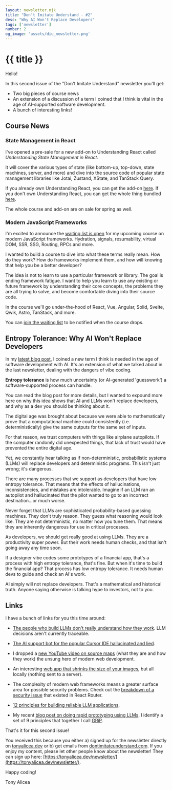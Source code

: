 ```yaml
---
layout: newsletter.njk
title: "Don't Imitate Understand - #2"
desc: "Why AI Won't Replace Developers"
tags: ['newsletter']
number: 2
og_image: 'assets/diu_newsletter.png'
---
```

# {{ title }}

Hello!
 
In this second issue of the "Don't Imitate Understand" newsletter you'll get:

- Two big pieces of course news
- An extension of a discussion of a term I coined that I think is vital in the age of AI-supported software development.
- A bunch of interesting links!

## Course News
 
### State Management in React

I've opened a pre-sale for a new add-on to Understanding React called *Understanding State Management in React*.
 
It will cover the various types of state (like bottom-up, top-down, state machines, server, and more) and dive into the source code of popular state management libraries like Jotai, Zustand, XState, and TanStack Query.
 
If you already own Understanding React, you can get the add-on [here](https://dontimitateunderstand.com/purchase?product_id=6199811&coupon_code=REACTSTUDENT). If you don't own Understanding React, you can get the whole thing bundled [here](https://dontimitateunderstand.com/purchase?product_id=6226187&coupon_code=STATEMGMT).
 
The whole course and add-on are on sale for spring as well.
 
### Modern JavaScript Frameworks

I'm excited to announce the [waiting list is open](https://tonyalicea.dev/jsframeworks/) for my upcoming course on modern JavaScript frameworks. Hydration, signals, resumability, virtual DOM, SSR, SSG, Routing, RPCs and more.

I wanted to build a course to dive into what these terms really mean. How do they work? How do frameworks implement them, and how will knowing that help you be a better developer?

The idea is not to learn to use a particular framework or library. The goal is ending framework fatigue. I want to help you learn to use any existing or future framework by understanding their core concepts, the problems they are all trying to solve, and become comfortable diving into their source code.

In the course we'll go under-the-hood of React, Vue, Angular, Solid, Svelte, Qwik, Astro, TanStack, and more.
 
You can [join the waiting list](https://tonyalicea.dev/jsframeworks/) to be notified when the course drops.

## Entropy Tolerance: Why AI Won't Replace Developers

In my [latest blog post](https://tonyalicea.dev/blog/entropy-tolerance-ai/), I coined a new term I think is needed in the age of software development with AI. It's an extension of what we talked about in the last newsletter, dealing with the dangers of vibe coding.
 
**Entropy tolerance** is how much uncertainty (or AI-generated 'guesswork') a software-supported process can handle.
 
You can read the blog post for more details, but I wanted to expound more here on why this idea shows that AI and LLMs won't replace developers, and why as a dev you should be thinking about it.
 
The digital age was brought about because we were able to mathematically prove that a computational machine could consistently (i.e. deterministically) give the same outputs for the same set of inputs.
 
For that reason, we trust computers with things like airplane autopilots. If the computer randomly did unexpected things, that lack of trust would have prevented the entire digital age.
 
Yet, we constantly hear talking as if non-deterministic, probabilistic systems (LLMs) will replace developers and deterministic programs. This isn't just wrong; it's dangerous.
 
There are many processes that we support as developers that have low entropy tolerance. That means that the effects of hallucinations, inconsistencies, and mistakes are intolerable. Imagine if an LLM ran an autopilot and hallucinated that the pilot wanted to go to an incorrect destination…or much worse.
 
Never forget that LLMs are sophisticated probability-based guessing machines. They don't truly reason. They guess what reasoning would look like. They are not deterministic, no matter how you tune them. That means they are inherently dangerous for use in critical processes.
 
As developers, we should get really good at using LLMs. They are a productivity super power. But their work needs human checks, and that isn't going away any time soon.
 
If a designer vibe codes some prototypes of a financial app, that's a process with high entropy tolerance, that's fine. But when it's time to build the financial app? That process has low entropy tolerance. It needs human devs to guide and check an AI's work.
 
AI simply will not replace developers. That's a mathematical and historical truth. Anyone saying otherwise is talking hype to investors, not to you.

## Links

I have a bunch of links for you this time around:

- [The people who build LLMs don't really understand how they work](https://www.anthropic.com/research/tracing-thoughts-language-model). LLM decisions aren't currently traceable.

- [The AI support bot for the popular Cursor IDE hallucinated and lied](https://www.theregister.com/2025/04/18/cursor_ai_support_bot_lies/).
- I dropped a [new YouTube video on source maps](https://youtu.be/9LKJ2pbrAlE?si=LtMeyNK0fU4VXV4S) (what they are and how they work) the unsung hero of modern web development.
- An interesting [web app that shrinks the size of your images](https://squoosh.app), but all locally (nothing sent to a server).
- The complexity of modern web frameworks means a greater surface area for possible security problems. Check out the [breakdown of a security issue](https://zhero-web-sec.github.io/research-and-things/react-router-and-the-remixed-path) that existed in React Router.
- [12 principles for building reliable LLM applications](https://github.com/humanlayer/12-factor-agents).
- My recent [blog post on doing rapid prototyping using LLMs](https://tonyalicea.dev/blog/grip-generative-rapid-prototyping/). I identify a set of 9 principles that together I call [GRiP](https://tonyalicea.dev/blog/grip-generative-rapid-prototyping/).
 
That's it for this second issue!
 
You received this because you either a) signed up for the newsletter directly on [tonyalicea.dev](https://tonyalicea.dev) or b) get emails from [dontimitateunderstand.com](https://dontimitateunderstand.com). If you enjoy my content, please let other people know about the newsletter! They can sign up here: [https://tonyalicea.dev/newsletter/](https://tonyalicea.dev/newsletter/).
 
Happy coding!
 
Tony Alicea